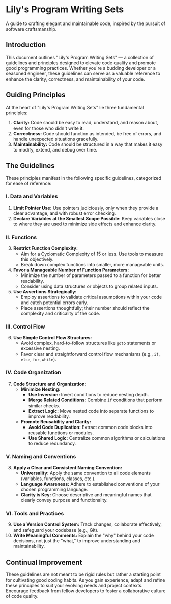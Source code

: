 # Lily's Program Writing Sets

A guide to crafting elegant and maintainable code, inspired by the pursuit of software craftsmanship.

## Introduction

This document outlines "Lily's Program Writing Sets" — a collection of guidelines and principles designed to elevate code quality and promote good programming practices. Whether you're a budding developer or a seasoned engineer, these guidelines can serve as a valuable reference to enhance the clarity, correctness, and maintainability of your code.

## Guiding Principles

At the heart of "Lily's Program Writing Sets" lie three fundamental principles:

1. **Clarity:** Code should be easy to read, understand, and reason about, even for those who didn't write it.
2. **Correctness:**  Code should function as intended, be free of errors, and handle unexpected situations gracefully.
3. **Maintainability:**  Code should be structured in a way that makes it easy to modify, extend, and debug over time.

## The Guidelines

These principles manifest in the following specific guidelines, categorized for ease of reference:

### I. Data and Variables

1. **Limit Pointer Use:** Use pointers judiciously, only when they provide a clear advantage, and with robust error checking.
2. **Declare Variables at the Smallest Scope Possible:** Keep variables close to where they are used to minimize side effects and enhance clarity.

### II. Functions

3. **Restrict Function Complexity:**
    - Aim for a Cyclomatic Complexity of 15 or less. Use tools to measure this objectively.
    - Break down complex functions into smaller, more manageable units.
4. **Favor a Manageable Number of Function Parameters:**
    - Minimize the number of parameters passed to a function for better readability.
    - Consider using data structures or objects to group related inputs.
5. **Use Assertions Strategically:**
    - Employ assertions to validate critical assumptions within your code and catch potential errors early.
    - Place assertions thoughtfully; their number should reflect the complexity and criticality of the code.

### III. Control Flow

6. **Use Simple Control Flow Structures:**
    - Avoid complex, hard-to-follow structures like `goto` statements or excessive nesting.
    - Favor clear and straightforward control flow mechanisms (e.g., `if`, `else`, `for`, `while`).

### IV. Code Organization

7. **Code Structure and Organization:**
    - **Minimize Nesting:**
        - **Use Inversion:** Invert conditions to reduce nesting depth.
        - **Merge Related Conditions:** Combine `if` conditions that perform similar checks.
        - **Extract Logic:**  Move nested code into separate functions to improve readability.
    - **Promote Reusability and Clarity:**
        - **Avoid Code Duplication:**  Extract common code blocks into reusable functions or modules.
        - **Use Shared Logic:** Centralize common algorithms or calculations to reduce redundancy.

### V. Naming and Conventions

8. **Apply a Clear and Consistent Naming Convention:**
    - **Universality:** Apply the same convention to all code elements (variables, functions, classes, etc.).
    - **Language Awareness:** Adhere to established conventions of your chosen programming language.
    - **Clarity is Key:** Choose descriptive and meaningful names that clearly convey purpose and functionality.

### VI.  Tools and Practices

9. **Use a Version Control System:** Track changes, collaborate effectively, and safeguard your codebase (e.g., Git).
10. **Write Meaningful Comments:**  Explain the "why" behind your code decisions, not just the "what," to improve understanding and maintainability.

## Continual Improvement

These guidelines are not meant to be rigid rules but rather a starting point for cultivating good coding habits. As you gain experience, adapt and refine these principles to suit your evolving needs and project contexts. Encourage feedback from fellow developers to foster a collaborative culture of code quality.
